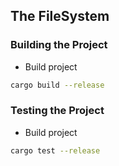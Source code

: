 ## The FileSystem

### Building the Project

- Build project

```bash
cargo build --release
```

### Testing the Project

- Build project

```bash
cargo test --release
```
